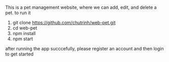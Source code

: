 This is a pet management website, where we can add, edit, and delete a pet.
to run it
1. git clone https://github.com/chutrinh/web-pet.git
2. cd web-pet
3. npm install
4. npm start

after running the app succcefully, please register an account and then login to get started
